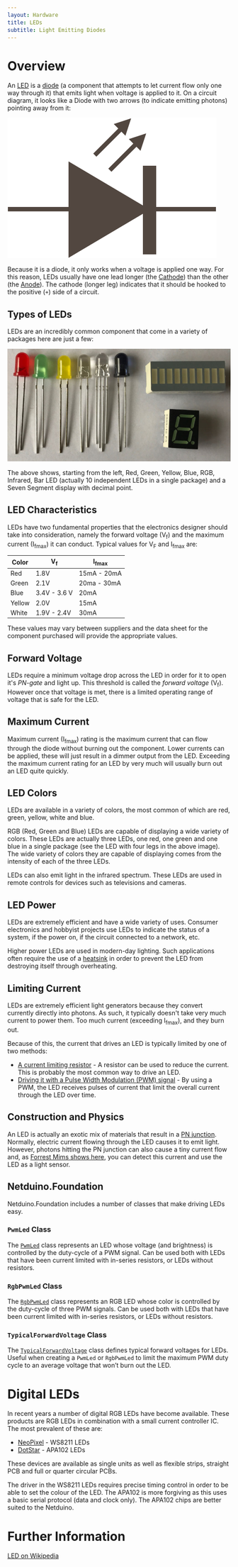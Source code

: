 ```yaml
---
layout: Hardware
title: LEDs
subtitle: Light Emitting Diodes
---
```


# Overview

An [LED](https://en.wikipedia.org/wiki/Light-emitting_diode) is a [diode](/Hardware/Circuits/Diodes/) (a component that attempts to let current flow only one way through it) that emits light when voltage is applied to it. On a circuit diagram, it looks like a Diode with two arrows (to indicate emitting photons) pointing away from it:

![LED Circuit Symbol](LED.svg)

Because it is a diode, it only works when a voltage is applied one way. For this reason, LEDs usually have one lead longer (the [Cathode](https://en.wikipedia.org/wiki/Cathode)) than the other (the [Anode](https://en.wikipedia.org/wiki/Anode)). The cathode (longer leg) indicates that it should be hooked to the positive (`+`) side of a circuit.

## Types of LEDs

LEDs are an incredibly common component that come in a variety of packages here are just a few:

![Some LED Packages](SomeLEDs.jpg)

The above shows, starting from the left, Red, Green, Yellow, Blue, RGB, Infrared, Bar LED (actually 10 independent LEDs in a single package) and a Seven Segment display with decimal point.

## LED Characteristics

LEDs have two fundamental properties that the electronics designer should take into consideration, namely the forward voltage (V<sub>f</sub>) and the maximum current (I<sub>fmax</sub>) it can conduct.  Typical values for V<sub>F</sub> and I<sub>fmax</sub> are:

| Color  | V<sub>f</sub> | I<sub>fmax</sub> |
|--------|---------------|------------------|
| Red    | 1.8V          | 15mA - 20mA      |
| Green  | 2.1V          | 20ma - 30mA      |
| Blue   | 3.4V - 3.6 V  | 20mA             |
| Yellow | 2.0V          | 15mA             |
| White  | 1.9V - 2.4V   | 30mA             |

These values may vary between suppliers and the data sheet for the component purchased will provide the appropriate values.

## Forward Voltage

LEDs require a minimum voltage drop across the LED in order for it to open it's _PN-gate_ and light up. This threshold is called the _forward voltage_ (V<sub>f</sub>). However once that voltage is met, there is a limited operating range of voltage that is safe for the LED.


## Maximum Current

Maximum current (I<sub>fmax</sub>) rating is the maximum current that can flow through the diode without burning out the component.  Lower currents can be applied, these will just result in a dimmer output from the LED. Exceeding the maximum current rating for an LED by very much will usually burn out an LED quite quickly. 


## LED Colors

LEDs are available in a variety of colors, the most common of which are red, green, yellow, white and blue.

RGB (Red, Green and Blue) LEDs are capable of displaying a wide variety of colors.  These LEDs are actually three LEDs, one red, one green and one blue in a single package (see the LED with four legs in the above image).  The wide variety of colors they are capable of displaying comes from the intensity of each of the three LEDs.

LEDs can also emit light in the infrared spectrum.  These LEDs are used in remote controls for devices such as televisions and cameras.

## LED Power

LEDs are extremely efficient and have a wide variety of uses.  Consumer electronics and hobbyist projects use LEDs to indicate the status of a system, if the power on, if the circuit connected to a network, etc.

Higher power LEDs are used in modern-day lighting.  Such applications often require the use of a [heatsink](https://en.wikipedia.org/wiki/Heat_sink) in order to prevent the LED from destroying itself through overheating.

## Limiting Current

LEDs are extremely efficient light generators because they convert currently directly into photons. As such, it typically doesn't take very much current to power them. Too much current (exceeding I<sub>fmax</sub>), and they burn out.

Because of this, the current that drives an LED is typically limited by one of two methods:

 * [A current limiting resistor](Driving_w_Resistor) - A resistor can be used to reduce the current. This is probably the most common way to drive an LED.
 * [Driving it with a Pulse Width Modulation (PWM) signal](Driving_w_PWM) - By using a PWM, the LED receives pulses of current that limit the overall current through the LED over time.

## Construction and Physics

An LED is actually an exotic mix of materials that result in a [PN junction](https://en.wikipedia.org/wiki/P%E2%80%93n_junction).  Normally, electric current flowing through the LED causes it to emit light.  However, photons hitting the PN junction can also cause a tiny current flow and, as [Forrest Mims shows here](http://makezine.com/projects/make-36-boards/how-to-use-leds-to-detect-light/), you can detect this current and use the LED as a light sensor.

## Netduino.Foundation

Netduino.Foundation includes a number of classes that make driving LEDs easy.

### `PwmLed` Class

The [`PwmLed`](http://netduino.foundation/API/LEDs/PwmLed/) class represents an LED whose voltage (and brightness) is controlled by the duty-cycle of a PWM signal. Can be used both with LEDs that have been current limited with in-series resistors, or LEDs without resistors.

### `RgbPwmLed` Class

The [`RgbPwmLed`](http://netduino.foundation/API/LEDs/RgbPwmLed/) class represents an RGB LED whose color is controlled by the duty-cycle of three PWM signals. Can be used both with LEDs that have been current limited with in-series resistors, or LEDs without resistors.

### `TypicalForwardVoltage` Class

The [`TypicalForwardVoltage`](http://netduino.foundation/API/LEDs/TypicalForwardVoltage/) class defines typical forward voltages for LEDs. Useful when creating a `PwmLed` or `RgbPwmLed` to limit the maximum PWM duty cycle to an average voltage that won’t burn out the LED.
 
# Digital LEDs

In recent years a number of digital RGB LEDs have become available.  These products are RGB LEDs in combination with a small current controller IC.  The most prevalent of these are:

* [NeoPixel](https://www.adafruit.com/product/1655) - WS8211 LEDs
* [DotStar](https://www.adafruit.com/product/3341) - APA102 LEDs

These devices are available as single units as well as flexible strips, straight PCB and full or quarter circular PCBs.

The driver in the WS8211 LEDs requires precise timing control in order to be able to set the colour of the LED.  The APA102 is more forgiving as this uses a basic serial protocol (data and clock only).  The APA102 chips are better suited to the Netduino.

# Further Information

[LED on Wikipedia](https://en.wikipedia.org/wiki/Light-emitting_diode)
